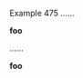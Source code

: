 Example 475
......

******foo******

......

<p><strong><strong><strong>foo</strong></strong></strong></p>
